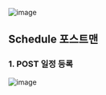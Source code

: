 ![image](https://github.com/user-attachments/assets/20813ff1-fd53-4c7a-9202-b0c0124fdcdb)

## Schedule 포스트맨

### 1. POST 일정 등록
![image](https://github.com/user-attachments/assets/c7fa0f6a-2dd8-4a24-a1dd-247189104c88)
